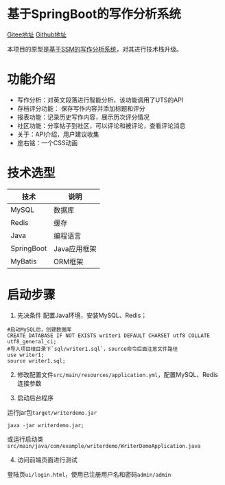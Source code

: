 # 基于SpringBoot的写作分析系统

[Gitee地址](https://gitee.com/lerry-lee/writer-demo)
[Github地址]()

本项目的原型是[基于SSM的写作分析系统](https://gitee.com/lerry-lee/simple-writer)，对其进行技术栈升级。

# 功能介绍

- 写作分析：对英文段落进行智能分析，该功能调用了UTS的API
- 存档评分功能： 保存写作内容并添加标题和评分
- 报表功能：记录历史写作内容，展示历次评分情况
- 社区功能：分享帖子到社区，可以评论和被评论，查看评论消息
- 关于：API介绍，用户建议收集
- 座右铭：一个CSS动画  

# 技术选型

| 技术 | 说明 |
| ---- | ---- |
| MySQL | 数据库 |
| Redis | 缓存 |
| Java | 编程语言 |
| SpringBoot | Java应用框架 |
| MyBatis | ORM框架 |

# 启动步骤

1. 先决条件
配置Java环境，安装MySQL、Redis；

```shell
#启动MySQL后，创建数据库
CREATE DATABASE IF NOT EXISTS writer1 DEFAULT CHARSET utf8 COLLATE utf8_general_ci;
#导入项目根目录下`sql/writer1.sql`，source命令后面注意文件路径
use writer1;
source writer1.sql;
```

2. 修改配置文件`src/main/resources/application.yml`，配置MySQL、Redis连接参数

3. 启动后台程序

运行jar包`target/writerdemo.jar`

```shell
java -jar writerdemo.jar;
```

或运行启动类`src/main/java/com/example/writerdemo/WriterDemoApplication.java`

4. 访问前端页面进行测试

登陆页`ui/login.html`，使用已注册用户名和密码`admin/admin`


